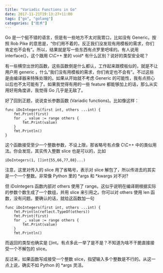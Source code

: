 ```yaml
---
title: "Variadic Functions in Go"
date: 2017-11-21T19:13:27+11:00
tags: ["go", "golang"]
categories: ["技术"]
---
```


Go 是一个挺不错的语言，但是有一些地方不太对我胃口，比如没有 Generic。按照 Rob Pike 的意思是，“你们用不着的，反正我们没发现有用模板的需求，你们肯定也不会有”。所以，结果就是写一些东西有点罗里吧嗦的。有人说用 interface{}，这个跟用 C\C++ 里的 void* 有什么区别？说好的类型安全呢？


<!--more-->


有一些横空出世的函数，这些函数倒是什么都认，工作起来跟模板似的，就是不让用户用 generic ，什么“我们没有用模板的需求，你们肯定也不会有”。不过这些是由编译器来特殊处理的。如果从开始就不考虑 Generic 的可能性，我有点担心以后也不太可能有了。如果我觉得有用的一些 feature 都能够加上的话，那么从实用好用角度讲，我觉得 Go 几乎是无敌了。

好了回到正题，说说变长参数函数 (Variadic functions)。比如像这样：

```golang
func iDoIntegers(first int, others ...int) {
	fmt.Print(first)
	for _, value := range others {
		fmt.Print(value)
	}
	fmt.Println()
}
```
这个函数接受至少一个整数参数，不设上限，那省略号有点像 C\C++ 中的类似用法。你会发现，其实传入整数 slice 也是可以的，比如

```golang
iDoIntegers(1, []int{55,66,77,88}...)
```
注意，这里对传入的 slice 用了省略号，表示对 slice 解包了，所以传进去的其实是一个一个整数。非常像 Python 里的 *args 和 *kwargs 对不对?

但 iDoIntegers 函数内部对 others 使用了 range。这似乎说明在编译期根据实际的参数个数生成了一个数组，并用 slice 来引用之。你可以对 others 使用 len 函数，没有问题。要确认的话，就给这函数加一句

```golang
func iDoIntegers(first int, others ...int) {
	fmt.Println(reflect.TypeOf(others))
	fmt.Print(first)
	for _, value := range others {
		fmt.Print(value)
	}
	fmt.Println()
```

而返回的类型也确实是 []int。有点多此一举了是不是？不知道为啥不干脆直接接受一个不解包的 slice。

反过来，如果函数写成接受一个整数 slice，指望输入多个整数是不行的。从这一点上说，确实不如 Python 的 *args 灵活。

